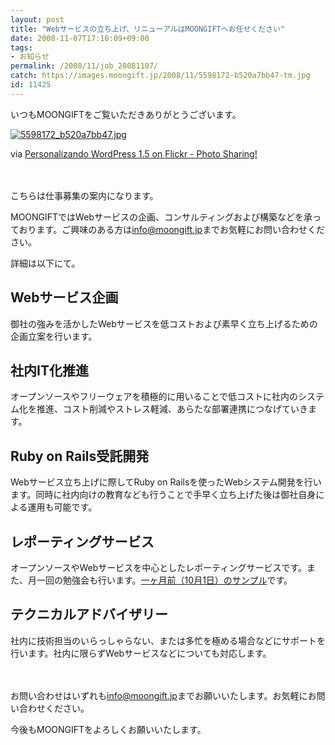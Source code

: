 ```yaml
---
layout: post
title: "Webサービスの立ち上げ、リニューアルはMOONGIFTへお任せください"
date: 2008-11-07T17:10:09+09:00
tags: 
- お知らせ
permalink: /2008/11/job_20081107/
catch: https://images.moongift.jp/2008/11/5598172-b520a7bb47-tm.jpg
id: 11425
---
```

いつもMOONGIFTをご覧いただきありがとうございます。

  

[![5598172_b520a7bb47.jpg](https://images.moongift.jp/2008/11/5598172-b520a7bb47-tm.jpg)](https://images.moongift.jp/2008/11/5598172-b520a7bb47.jpg)  
  
via [Personalizando WordPress 1.5 on Flickr - Photo Sharing!](http://www.flickr.com/photos/41999914@N00/5598172)

  

　

  

こちらは仕事募集の案内になります。

  

MOONGIFTではWebサービスの企画、コンサルティングおよび構築などを承っております。ご興味のある方は[info@moongift.jp](mailto:info@moongift.jp)までお気軽にお問い合わせください。

  

詳細は以下にて。

  
  
<!--more-->  

## Webサービス企画
  

御社の強みを活かしたWebサービスを低コストおよび素早く立ち上げるための企画立案を行います。

  

## 社内IT化推進
  

オープンソースやフリーウェアを積極的に用いることで低コストに社内のシステム化を推進、コスト削減やストレス軽減、あらたな部署連携につなげていきます。

  

## Ruby on Rails受託開発
  

Webサービス立ち上げに際してRuby on Railsを使ったWebシステム開発を行います。同時に社内向けの教育なども行うことで手早く立ち上げた後は御社自身による運用も可能です。

  

## レポーティングサービス
  

オープンソースやWebサービスを中心としたレポーティングサービスです。また、月一回の勉強会も行います。[一ヶ月前（10月1日）のサンプル](http://image.moongift.jp/uploads/sample_2008_10_01.pdf)です。

  

## テクニカルアドバイザリー
  

社内に技術担当のいらっしゃらない、または多忙を極める場合などにサポートを行います。社内に限らずWebサービスなどについても対応します。

  

　

お問い合わせはいずれも[info@moongift.jp](mailto:info@moongift.jp)までお願いいたします。お気軽にお問い合わせください。  
  

今後もMOONGIFTをよろしくお願いいたします。

  

